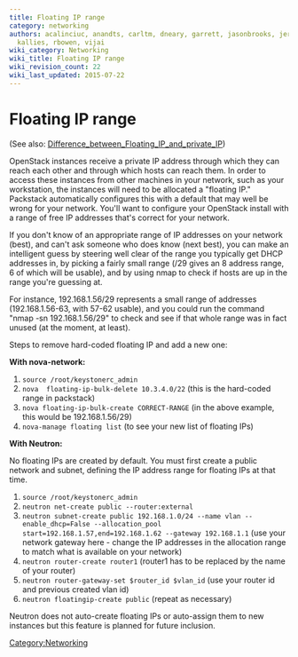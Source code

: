 ```yaml
---
title: Floating IP range
category: networking
authors: acalinciuc, anandts, carltm, dneary, garrett, jasonbrooks, jeremykoerber,
  kallies, rbowen, vijai
wiki_category: Networking
wiki_title: Floating IP range
wiki_revision_count: 22
wiki_last_updated: 2015-07-22
---
```


# Floating IP range

(See also: [Difference_between_Floating_IP_and_private_IP](Difference_between_Floating_IP_and_private_IP))

OpenStack instances receive a private IP address through which they can reach each other and through which hosts can reach them. In order to access these instances from other machines in your network, such as your workstation, the instances will need to be allocated a "floating IP." Packstack automatically configures this with a default that may well be wrong for your network. You'll want to configure your OpenStack install with a range of free IP addresses that's correct for your network.

If you don't know of an appropriate range of IP addresses on your network (best), and can't ask someone who does know (next best), you can make an intelligent guess by steering well clear of the range you typically get DHCP addresses in, by picking a fairly small range (/29 gives an 8 address range, 6 of which will be usable), and by using nmap to check if hosts are up in the range you're guessing at.

For instance, 192.168.1.56/29 represents a small range of addresses (192.168.1.56-63, with 57-62 usable), and you could run the command "nmap -sn 192.168.1.56/29" to check and see if that whole range was in fact unused (at the moment, at least).

Steps to remove hard-coded floating IP and add a new one:

**With nova-network:**

1.  `source /root/keystonerc_admin`
2.  `nova  floating-ip-bulk-delete 10.3.4.0/22` (this is the hard-coded range in packstack)
3.  `nova floating-ip-bulk-create CORRECT-RANGE` (in the above example, this would be 192.168.1.56/29)
4.  `nova-manage floating list` (to see your new list of floating IPs)

**With Neutron:**

No floating IPs are created by default. You must first create a public network and subnet, defining the IP address range for floating IPs at that time.

1.  `source /root/keystonerc_admin`
2.  `neutron net-create public --router:external`
3.  `neutron subnet-create public 192.168.1.0/24 --name vlan --enable_dhcp=False --allocation_pool start=192.168.1.57,end=192.168.1.62 --gateway 192.168.1.1` (use your network gateway here - change the IP addresses in the allocation range to match what is available on your network)
4.  `neutron router-create router1` (router1 has to be replaced by the name of your router)
5.  `neutron router-gateway-set $router_id $vlan_id` (use your router id and previous created vlan id)
6.  `neutron floatingip-create public` (repeat as necessary)

Neutron does not auto-create floating IPs or auto-assign them to new instances but this feature is planned for future inclusion.

<Category:Networking>

